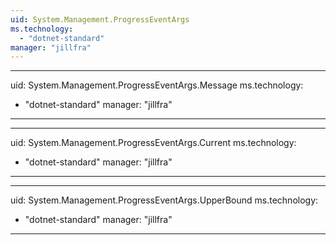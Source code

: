 ```yaml
---
uid: System.Management.ProgressEventArgs
ms.technology: 
  - "dotnet-standard"
manager: "jillfra"
---
```


---
uid: System.Management.ProgressEventArgs.Message
ms.technology: 
  - "dotnet-standard"
manager: "jillfra"
---

---
uid: System.Management.ProgressEventArgs.Current
ms.technology: 
  - "dotnet-standard"
manager: "jillfra"
---

---
uid: System.Management.ProgressEventArgs.UpperBound
ms.technology: 
  - "dotnet-standard"
manager: "jillfra"
---
